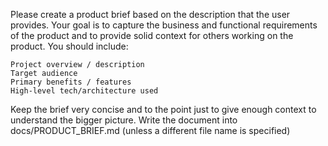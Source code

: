 Please create a product brief based on the description that the user provides. Your goal is to capture the business and functional requirements of the product and to provide solid context for others working on the product. You should include:

    Project overview / description
    Target audience
    Primary benefits / features
    High-level tech/architecture used

Keep the brief very concise and to the point just to give enough context to understand the bigger picture. Write the document into docs/PRODUCT_BRIEF.md (unless a different file name is specified)
